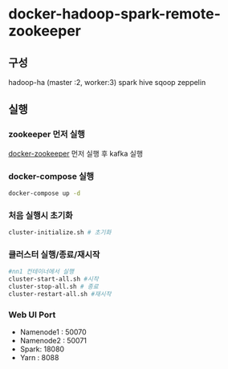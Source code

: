 # docker-hadoop-spark-remote-zookeeper

## 구성
hadoop-ha (master :2, worker:3)
spark
hive
sqoop
zeppelin

## 실행
### zookeeper 먼저 실행
[docker-zookeeper](https://github.com/cyon13/docker-zookeeper) 먼저 실행 후 kafka 실행
### docker-compose 실행

```sh
docker-compose up -d
```



### 처음 실행시 초기화
```sh
cluster-initialize.sh # 초기화
```


### 클러스터 실행/종료/재시작

```sh
#nn1 컨테이너에서 실행
cluster-start-all.sh #시작
cluster-stop-all.sh # 종료
cluster-restart-all.sh #재시작
```

### Web UI Port

- Namenode1 : 50070
- Namenode2 : 50071
- Spark: 18080
- Yarn : 8088
